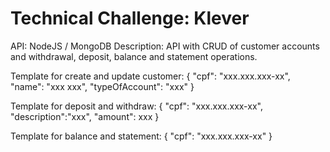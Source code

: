 # Technical Challenge: Klever

API: NodeJS / MongoDB
Description: API with CRUD of customer accounts and withdrawal, deposit, balance and statement operations.

Template for create and update customer:
{
"cpf": "xxx.xxx.xxx-xx",
"name": "xxx xxx",
"typeOfAccount": "xxx"
}

Template for deposit and withdraw:
{
"cpf": "xxx.xxx.xxx-xx",
"description":"xxx",
"amount": xxx
}

Template for balance and statement:
{
"cpf": "xxx.xxx.xxx-xx"
}
